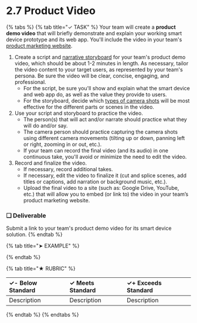 # 2.7 Product Video

{% tabs %}
{% tab title="✓ TASK" %}
Your team will create a **product demo video** that will briefly demonstrate and explain your working smart device prototype and its web app. You'll include the video in your team's [product marketing website](2.6-product-website.md).

1. Create a script and [narrative storyboard](https://docs.idew.org/principles-and-practices/practices/design-practices/narrative-storyboards) for your team's product demo video, which should be about 1-2 minutes in length. As necessary, tailor the video content to your target users, as represented by your team's persona. Be sure the video will be clear, concise, engaging, and professional.
   * For the script, be sure you'll show and explain what the smart device and web app do, as well as the value they provide to users.
   * For the storyboard, decide which [types of camera shots](https://docs.idew.org/principles-and-practices/practices/design-practices/narrative-storyboards#types-of-camera-shots) will be most effective for the different parts or scenes in the video.
2. Use your script and storyboard to practice the video.
   * The person\(s\) that will act and/or narrate should practice what they will do and/or say.
   * The camera person should practice capturing the camera shots using different camera movements \(tilting up or down, panning left or right, zooming in or out, etc.\).
   * If your team can record the final video \(and its audio\) in one continuous take, you'll avoid or minimize the need to edit the video.
3. Record and finalize the video.
   * If necessary, record additional takes.
   * If necessary, edit the video to finalize it \(cut and splice scenes, add titles or captions, add narration or background music, etc.\).
   * Upload the final video to a site \(such as: Google Drive, YouTube, etc.\) that will allow you to embed \(or link to\) the video in your team’s product marketing website.

### **❏ Deliverable**

Submit a link to your team's product demo video for its smart device solution.
{% endtab %}

{% tab title="➤ EXAMPLE" %}

{% endtab %}

{% tab title="★ RUBRIC" %}


| **✓- Below Standard** | **✓ Meets Standard** | **✓+ Exceeds Standard** |
| :--- | :--- | :--- |
| Description | Description | Description |
{% endtab %}
{% endtabs %}

